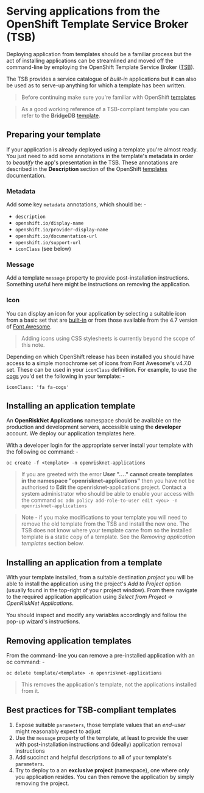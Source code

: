 # Serving applications from the OpenShift Template Service Broker (TSB)

Deploying application from templates should be a familiar process but the
act of installing applications can be streamlined and moved off the
command-line by employing the OpenShift Template Service Broker ([TSB]).

The TSB provides a service catalogue of *built-in* applications but
it can also be used as to serve-up anything for which a template has been
written.

>   Before continuing make sure you're familiar with OpenShift [templates]

>   As a good working reference of a TSB-compliant template you can refer to
    the **BridgeDB** [template].

## Preparing your template

If your application is already deployed using a template you're almost
ready. You just need to add some annotations in the template's metadata
in order to *beautify* the app's presentation in the TSB.
These annotations are described in the **Description** section of the
OpenShift [templates] documentation.

### Metadata

Add some key `metadata` annotations, which should be: -

-   `description`
-   `openshift.io/display-name`
-   `openshift.io/provider-display-name`
-   `openshift.io/documentation-url`
-   `openshift.io/support-url`
-   `iconClass` (see below)

### Message

Add a template `message` property to provide post-installation instructions.
Something useful here might be instructions on removing the application.

### Icon

You can display an icon for your application by selecting a suitable icon from
a basic set that are [built-in] or from those available from the 4.7 version
of [Font Awesome].

>   Adding icons using CSS stylesheets is currently
    beyond the scope of this note.

Depending on which OpenShift release has been installed you should have
access to a simple monochrome set of icons from Font Awesome's v4.7.0 set.
These can be used in your `iconClass` definition. For example, to use the
[cogs](https://fontawesome.com/v4.7.0/icon/cogs) you'd set the following
in your template: -

    iconClass: 'fa fa-cogs'

## Installing an application template

An **OpenRiskNet Applications** namespace should be available on the production
and development servers, accessible using the **developer** account.
We deploy our application templates here.

With a developer login for the appropriate server install your template
with the following oc command: -
 
    oc create -f <template> -n openrisknet-applications

>   If you are greeted with the error **User "...." cannot create templates
    in the namespace "openrisknet-applications"** then you have not be
    authorised to **Edit** the openrisknet-applications project. Contact
    a system administrator who should be able to enable your access
    with the command
    `oc adm policy add-role-to-user edit <you> -n openrisknet-applications`

>   Note - if you make modifications to your template you will need to remove
    the old template from the TSB and install the new one. The TSB does
    not know where your template came from so the installed template is
    a static copy of a template. See the *Removing application templates*
    section below. 
   
## Installing an application from a template

With your template installed, from a suitable destination *project* you will
be able to install the application using the project's *Add to Project* option
(usually found in the top-right of you r project window). From there
navigate to the required application application using
*Select from Project -> OpenRiskNet Applications*.

You should inspect and modify any variables accordingly and follow
the pop-up wizard's instructions.

## Removing application templates

From the command-line you can remove a pre-installed application with
an oc command: -

    oc delete template/<template> -n openrisknet-applications
    
>   This removes the application's template, not the applications
    installed from it.
    
## Best practices for TSB-compliant templates

1.  Expose suitable `parameters`, those template values that an *end-user*
    might reasonably expect to adjust
1.  Use the `message` property of the template, at least to provide the user
    with post-installation instructions and (ideally) application
    removal instructions
1.  Add succinct and helpful descriptions to **all** of your template's
    `parameters`.
1.  Try to deploy to a an **exclusive project** (namespace), one where
    only you application resides. You can then remove the application by
    simply removing the project.


[built-in]: https://rawgit.com/openshift/openshift-logos-icon/master/demo.html
[font awesome]: https://fontawesome.com/v4.7.0/icons/
[templates]: https://docs.openshift.com/container-platform/3.7/dev_guide/templates.html#dev-guide-templates
[template]: https://raw.githubusercontent.com/OpenRiskNet/home/master/openshift/deployments/bridgedb/BridgeDb-Version%202/bridgedb.yaml
[tsb]: https://docs.openshift.com/container-platform/3.7/architecture/service_catalog/template_service_broker.html
